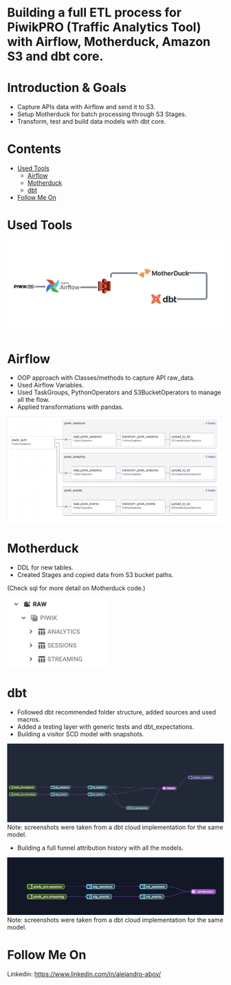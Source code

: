 # Building a full ETL process for PiwikPRO (Traffic Analytics Tool) with Airflow, Motherduck, Amazon S3 and dbt core.

# Introduction & Goals
- Capture APIs data with Airflow and send it to S3.
- Setup Motherduck for batch processing through S3 Stages.
- Transform, test and build data models with dbt core.

# Contents

- [Used Tools](#used-tools)
  - [Airflow](#Airflow)
  - [Motherduck](#Motherduck)
  - [dbt](#dbt)
- [Follow Me On](#follow-me-on)

# Used Tools

![alt text](images/tools.png)

# Airflow

- OOP approach with Classes/methods to capture API raw_data.
- Used Airflow Variables.
- Used TaskGroups, PythonOperators and S3BucketOperators to manage all the flow. 
- Applied transformations with pandas.

![alt text](images/airflow.png)

# Motherduck

- DDL for new tables.
- Created Stages and copied data from S3 bucket paths.

(Check sql for more detail on Motherduck code.)

![alt text](images/schema.png)

# dbt
- Followed dbt recommended folder structure, added sources and used macros.
- Added a testing layer with generic tests and dbt_expectations.
- Building a visitor SCD model with snapshots.

![alt text](images/visitor.png)
Note: screenshots were taken from a dbt cloud implementation for the same model.

- Building a full funnel attribution history with all the models. 

![alt text](images/attribution.png)
Note: screenshots were taken from a dbt cloud implementation for the same model.

# Follow Me On
Linkedin: https://www.linkedin.com/in/alejandro-aboy/ 

